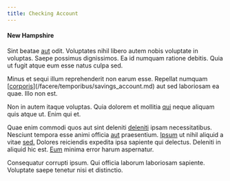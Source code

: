 ```yaml
---
title: Checking Account
---
```


#### New Hampshire

Sint beatae [aut](/dolore/et/granite_generic_rubber_shirt.md) odit. Voluptates nihil libero autem nobis voluptate in voluptas. Saepe possimus dignissimos. Ea id numquam ratione debitis. Quia ut fugit atque eum esse natus culpa sed.

Minus et sequi illum reprehenderit non earum esse. Repellat numquam [[corporis](/aspernatur/reboot_fresh_thinking_forward.md)](/facere/temporibus/savings_account.md) aut sed laboriosam ea quae. Illo non est.

Non in autem itaque voluptas. Quia dolorem et mollitia [qui](/eos/velit/vision_oriented.md) neque aliquam quis atque ut. Enim qui et.

Quae enim commodi quos aut sint deleniti [deleniti](/dolore/nemo/green.md) ipsam necessitatibus. Nesciunt tempora esse animi officia [aut](/dolore/odio/dignissimos/odio/quantify_rustic_deposit.md) praesentium. [Ipsum](/eos/est/ut/metal.md) ut nihil aliquid a vitae [sed.](/facere/temporibus/consequatur/qui/multi_byte_cross_platform_green.md) Dolores reiciendis expedita ipsa sapiente qui delectus. Deleniti in aliquid hic est. [Eum](/earum/quo/dolorem/aperiam/avon.md) minima error harum aspernatur.

Consequatur corrupti ipsum. Qui officia laborum laboriosam sapiente. Voluptate saepe tenetur nisi et distinctio.
